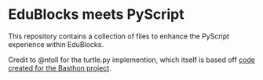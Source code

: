 # EduBlocks meets PyScript

This repository contains a collection of files to enhance the PyScript experience within EduBlocks.

Credit to @ntoll for the turtle.py implemention, which itself is based off [code created for the Basthon project](https://framagit.org/basthon/basthon-kernel/-/tree/master/packages/kernel-python3/src/modules/turtle). 